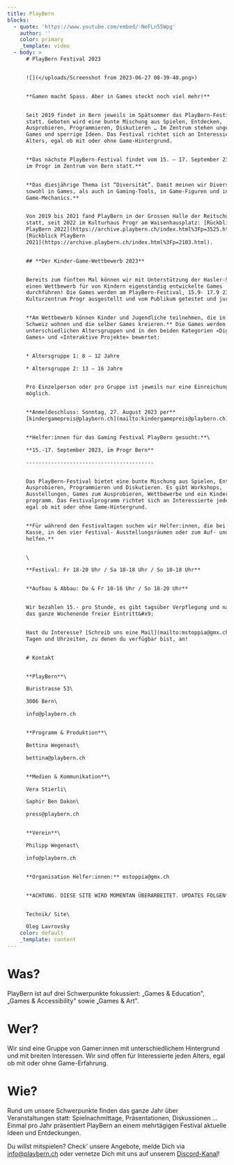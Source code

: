 ```yaml
---
title: PlayBern
blocks:
  - quote: 'https://www.youtube.com/embed/-NeFLn55Wpg'
    author: ''
    color: primary
    _template: video
  - body: >
      # PlayBern Festival 2023


      ![](</uploads/Screenshot from 2023-06-27 08-39-40.png>)


      **Gamen macht Spass. Aber in Games steckt noch viel mehr!**


      Seit 2019 findet in Bern jeweils im Spätsommer das PlayBern-Festival
      statt. Geboten wird eine bunte Mischung aus Spielen, Entdecken,
      Ausprobieren, Programmieren, Diskutieren … Im Zentrum stehen ungewöhnliche
      Games und sperrige Ideen. Das Festival richtet sich an Interessierte jeden
      Alters, egal ob mit oder ohne Game-Hintergrund.


      **Das nächste PlayBern-Festival findet vom 15. – 17. September 23 wieder
      im Progr im Zentrum von Bern statt.**


      **Das diesjährige Thema ist “Diversität”. Damit meinen wir Diversität
      sowohl in Games, als auch in Gaming-Tools, in Game-Figuren und in
      Game-Mechanics.**


      Von 2019 bis 2021 fand PlayBern in der Grossen Halle der Reitschule Bern
      statt, seit 2022 im Kulturhaus Progr am Waisenhausplatz: [Rückblick
      PlayBern 2022](https://archive.playbern.ch/index.html%3Fp=3525.html),
      [Rückblick PlayBern
      2021](https://archive.playbern.ch/index.html%3Fp=2103.html).


      ## **Der Kinder-Game-Wettbewerb 2023**


      Bereits zum fünften Mal können wir mit Unterstützung der Hasler-Stiftung
      einen Wettbewerb für von Kindern eigenständig entwickelte Games
      durchführen! Die Games werden am PlayBern-Festival, 15.9- 17.9 23 im
      Kulturzentrum Progr ausgestellt und vom Publikum getestet und juriert.


      **Am Wettbewerb können Kinder und Jugendliche teilnehmen, die in der
      Schweiz wohnen und die selber Games kreieren.** Die Games werden in zwei
      unterschiedlichen Altersgruppen und in den beiden Kategorien «Digitale
      Games» und «Interaktive Projekte» bewertet:


      * Altersgruppe 1: 8 – 12 Jahre

      * Altersgruppe 2: 13 – 16 Jahre


      Pro Einzelperson oder pro Gruppe ist jeweils nur eine Einreichung
      möglich.


      **Anmeldeschluss: Sonntag, 27. August 2023 per**
      [kindergamepreis@playbern.ch](mailto:kindergamepreis@playbern.ch)


      **Helfer:innen für das Gaming Festival PlayBern gesucht:**\

      **15.-17. September 2023, im Progr Bern**

      -----------------------------------------


      Das PlayBern-Festival bietet eine bunte Mischung aus Spielen, Entdecken,
      Ausprobieren, Programmieren und Diskutieren. Es gibt Workshops,
      Ausstellungen, Games zum Ausprobieren, Wettbewerbe und ein Kinder-
      programm. Das Festivalprogramm richtet sich an Interessierte jeden Alters,
      egal ob mit oder ohne Game-Hintergrund.


      **Für während den Festivaltagen suchen wir Helfer:innen, die bei der
      Kasse, in den vier Festival- Ausstellungsräumen oder zum Auf- und Abbau
      helfen.**


      \

      **Festival: Fr 18-20 Uhr / Sa 10-18 Uhr / So 10-18 Uhr**


      **Aufbau & Abbau: Do & Fr 10-16 Uhr / So 18-20 Uhr**


      Wir bezahlen 15.- pro Stunde, es gibt tagsüber Verpflegung und natürlich
      das ganze Wochenende freier Eintritt&#x9;


      Hast du Interesse? [Schreib uns eine Mail](mailto:mstoppia@gmx.ch) mit den
      Tagen und Uhrzeiten, zu denen du verfügbar bist, an!


      # Kontakt


      **PlayBern**\

      Buristrasse 53\

      3006 Bern\

      info@playbern.ch


      **Programm & Produktion**\

      Bettina Wegenast\

      bettina@playbern.ch


      **Medien & Kommunikation**\

      Vera Stierli\

      Saphir Ben Dakon\

      press@playbern.ch


      **Verein**\

      Philipp Wegenast\

      info@playbern.ch


      **Organisation Helfer:innen:** mstoppia@gmx.ch


      **ACHTUNG. DIESE SITE WIRD MOMENTAN ÜBERARBEITET. UPDATES FOLGEN**


      Technik/ Site\

      Oleg Lavrovsky
    color: default
    _template: content
---
```






# Was?

PlayBern ist auf drei Schwerpunkte fokussiert: „Games & Education", „Games & Accessibility" sowie „Games & Art".

# Wer?

Wir sind eine Gruppe von Gamer:innen mit unterschiedlichem Hintergrund und mit breiten Interessen. Wir sind offen für Interessierte jeden Alters, egal ob mit oder ohne Game-Erfahrung.

# Wie?

Rund um unsere Schwerpunkte finden das ganze Jahr über Veranstaltungen statt: Spielnachmittage, Präsentationen, Diskussionen ... Einmal pro Jahr präsentiert PlayBern an einem mehrtägigen Festival aktuelle Ideen und Entdeckungen.

Du willst mitspielen? Check' unsere Angebote, melde Dich via <info@playbern.ch> oder vernetze Dich mit uns auf unserem [Discord-Kanal](https://discord.gg/y9GSpsw)!
